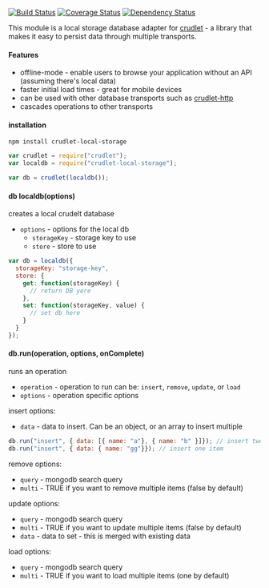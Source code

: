 [![Build Status](https://travis-ci.org/mojo-js/crudlet-local-storage.svg)](https://travis-ci.org/mojo-js/crudlet-local-storage) [![Coverage Status](https://coveralls.io/repos/mojo-js/crudlet-local-storage/badge.svg?branch=master)](https://coveralls.io/r/mojo-js/crudlet-local-storage?branch=master) [![Dependency Status](https://david-dm.org/mojo-js/crudlet-local-storage.svg)](https://david-dm.org/mojo-js/crudlet-local-storage)

This module is a local storage database adapter for [crudlet](https://github.com/mojo-js/crudlet.js) - a library that makes it easy to persist data through multiple transports.

#### Features

- offline-mode - enable users to browse your application without an API (assuming there's local data)
- faster initial load times - great for mobile devices
- can be used with other database transports such as [crudlet-http](https://github.com/mojo-js/crudlet-http)
- cascades operations to other transports


#### installation

```
npm install crudlet-local-storage
```

```javascript
var crudlet = require("crudlet");
var localdb = require("crudlet-local-storage");

var db = crudlet(localdb());
```

#### db localdb(options)

creates a local crudelt database

- `options` - options for the local db
  - `storageKey` - storage key to use
  - `store` - store to use

```javascript
var db = localdb({
  storageKey: "storage-key",
  store: {
    get: function(storageKey) {
      // return DB yere
    },
    set: function(storageKey, value) {
      // set db here
    }
  }
});
```

#### db.run(operation, options, onComplete)

runs an operation

- `operation` - operation to run can be: `insert`, `remove`, `update`, or `load`
- `options` - operation specific options

insert options:

- `data` - data to insert. Can be an object, or an array to insert multiple

```javascript
db.run("insert", { data: [{ name: "a"}, { name: "b" }]}); // insert two items
db.run("insert", { data: { name: "gg"}}); // insert one item
```

remove options:

- `query` - mongodb search query
- `multi` - TRUE if you want to remove multiple items (false by default)

update options:

- `query` - mongodb search query
- `multi` - TRUE if you want to update multiple items (false by default)
- `data` - data to set - this is merged with existing data

load options:

- `query` - mongodb search query
- `multi` - TRUE if you want to load multiple items (one by default)




